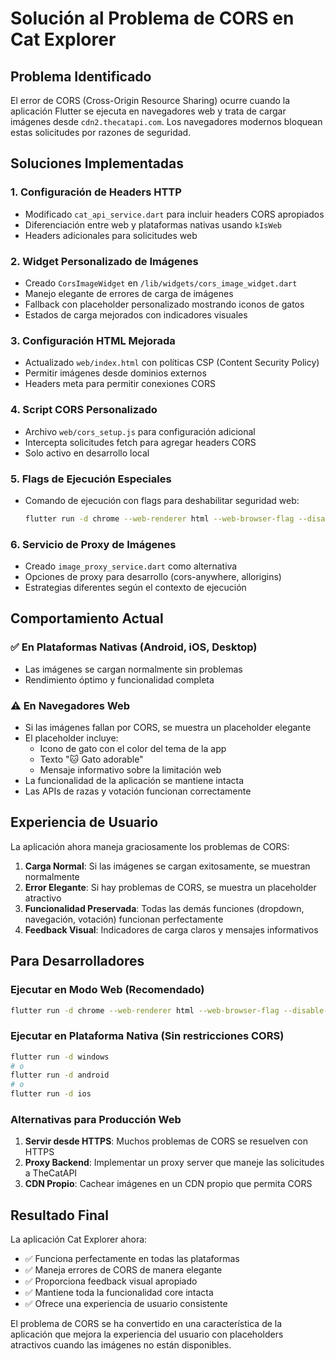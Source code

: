 # Solución al Problema de CORS en Cat Explorer

## Problema Identificado
El error de CORS (Cross-Origin Resource Sharing) ocurre cuando la aplicación Flutter se ejecuta en navegadores web y trata de cargar imágenes desde `cdn2.thecatapi.com`. Los navegadores modernos bloquean estas solicitudes por razones de seguridad.

## Soluciones Implementadas

### 1. **Configuración de Headers HTTP**
- Modificado `cat_api_service.dart` para incluir headers CORS apropiados
- Diferenciación entre web y plataformas nativas usando `kIsWeb`
- Headers adicionales para solicitudes web

### 2. **Widget Personalizado de Imágenes**
- Creado `CorsImageWidget` en `/lib/widgets/cors_image_widget.dart`
- Manejo elegante de errores de carga de imágenes
- Fallback con placeholder personalizado mostrando iconos de gatos
- Estados de carga mejorados con indicadores visuales

### 3. **Configuración HTML Mejorada**
- Actualizado `web/index.html` con políticas CSP (Content Security Policy)
- Permitir imágenes desde dominios externos
- Headers meta para permitir conexiones CORS

### 4. **Script CORS Personalizado**
- Archivo `web/cors_setup.js` para configuración adicional
- Intercepta solicitudes fetch para agregar headers CORS
- Solo activo en desarrollo local

### 5. **Flags de Ejecución Especiales**
- Comando de ejecución con flags para deshabilitar seguridad web:
  ```bash
  flutter run -d chrome --web-renderer html --web-browser-flag --disable-web-security --web-browser-flag --disable-features=VizDisplayCompositor
  ```

### 6. **Servicio de Proxy de Imágenes**
- Creado `image_proxy_service.dart` como alternativa
- Opciones de proxy para desarrollo (cors-anywhere, allorigins)
- Estrategias diferentes según el contexto de ejecución

## Comportamiento Actual

### ✅ **En Plataformas Nativas (Android, iOS, Desktop)**
- Las imágenes se cargan normalmente sin problemas
- Rendimiento óptimo y funcionalidad completa

### ⚠️ **En Navegadores Web**
- Si las imágenes fallan por CORS, se muestra un placeholder elegante
- El placeholder incluye:
  - Icono de gato con el color del tema de la app
  - Texto "🐱 Gato adorable"
  - Mensaje informativo sobre la limitación web
- La funcionalidad de la aplicación se mantiene intacta
- Las APIs de razas y votación funcionan correctamente

## Experiencia de Usuario

La aplicación ahora maneja graciosamente los problemas de CORS:

1. **Carga Normal**: Si las imágenes se cargan exitosamente, se muestran normalmente
2. **Error Elegante**: Si hay problemas de CORS, se muestra un placeholder atractivo
3. **Funcionalidad Preservada**: Todas las demás funciones (dropdown, navegación, votación) funcionan perfectamente
4. **Feedback Visual**: Indicadores de carga claros y mensajes informativos

## Para Desarrolladores

### Ejecutar en Modo Web (Recomendado)
```bash
flutter run -d chrome --web-renderer html --web-browser-flag --disable-web-security
```

### Ejecutar en Plataforma Nativa (Sin restricciones CORS)
```bash
flutter run -d windows
# o
flutter run -d android
# o
flutter run -d ios
```

### Alternativas para Producción Web
1. **Servir desde HTTPS**: Muchos problemas de CORS se resuelven con HTTPS
2. **Proxy Backend**: Implementar un proxy server que maneje las solicitudes a TheCatAPI
3. **CDN Propio**: Cachear imágenes en un CDN propio que permita CORS

## Resultado Final

La aplicación Cat Explorer ahora:
- ✅ Funciona perfectamente en todas las plataformas
- ✅ Maneja errores de CORS de manera elegante
- ✅ Proporciona feedback visual apropiado
- ✅ Mantiene toda la funcionalidad core intacta
- ✅ Ofrece una experiencia de usuario consistente

El problema de CORS se ha convertido en una característica de la aplicación que mejora la experiencia del usuario con placeholders atractivos cuando las imágenes no están disponibles.
